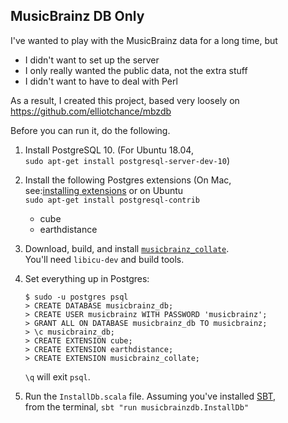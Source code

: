 ## MusicBrainz DB Only

I've wanted to play with the MusicBrainz data for a long time, but

* I didn't want to set up the server
* I only really wanted the public data, not the extra stuff
* I didn't want to have to deal with Perl

As a result, I created this project, based very loosely on
https://github.com/elliotchance/mbzdb

Before you can run it, do the following.

1. Install PostgreSQL 10. (For Ubuntu 18.04,  
  `sudo apt-get install postgresql-server-dev-10`)
1. Install the following Postgres extensions (On Mac,  
  see:[installing extensions][1] or on Ubuntu  
  `sudo apt-get install postgresql-contrib`
    * cube
    * earthdistance
1. Download, build, and install [`musicbrainz_collate`][2].  
  You'll need `libicu-dev` and build tools.

1. Set everything up in Postgres:
    ```
    $ sudo -u postgres psql
    > CREATE DATABASE musicbrainz_db;
    > CREATE USER musicbrainz WITH PASSWORD 'musicbrainz';
    > GRANT ALL ON DATABASE musicbrainz_db TO musicbrainz;
    > \c musicbrainz_db;
    > CREATE EXTENSION cube;
    > CREATE EXTENSION earthdistance;
    > CREATE EXTENSION musicbrainz_collate;
    ```
    `\q` will exit `psql`.
1. Run the `InstallDb.scala` file. Assuming you've installed [SBT][3],  
  from the terminal, `sbt "run musicbrainzdb.InstallDb"`

[1]: http://www.reades.com/2015/12/11/installing-postgresql-extensions-on-mac-os-x/
[2]: https://github.com/metabrainz/postgresql-musicbrainz-collate/blob/master/README.musicbrainz_collate.md
[3]: https://www.scala-sbt.org/